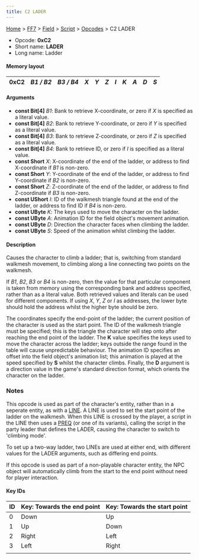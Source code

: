 ```yaml
---
title: C2 LADER
---
```


[Home](Main%20Page.md) > [FF7](FF7.md) > [Field](FF7/Field.md) > [Script](FF7/Field/Script.md) > [Opcodes](FF7/Field/Script/Opcodes.md) > C2 LADER

-   Opcode: **0xC2**
-   Short name: **LADER**
-   Long name: Ladder

#### Memory layout

| 0xC2 | *B1 / B2* | *B3 / B4* | *X* | *Y* | *Z* | *I* | *K* | *A* | *D* | *S* |
|------|-----------|-----------|-----|-----|-----|-----|-----|-----|-----|-----|

#### Arguments

-   **const Bit\[4\]** *B1*: Bank to retrieve X-coordinate, or zero if
    *X* is specified as a literal value.
-   **const Bit\[4\]** *B2*: Bank to retrieve Y-coordinate, or zero if
    *Y* is specified as a literal value.
-   **const Bit\[4\]** *B3*: Bank to retrieve Z-coordinate, or zero if
    *Z* is specified as a literal value.
-   **const Bit\[4\]** *B4*: Bank to retrieve ID, or zero if *I* is
    specified as a literal value.
-   **const Short** *X*: X-coordinate of the end of the ladder, or
    address to find X-coordinate if *B1* is non-zero.
-   **const Short** *Y*: Y-coordinate of the end of the ladder, or
    address to find Y-coordinate if *B2* is non-zero.
-   **const Short** *Z*: Z-coordinate of the end of the ladder, or
    address to find Z-coordinate if *B3* is non-zero.
-   **const UShort** *I*: ID of the walkmesh triangle found at the end
    of the ladder, or address to find ID if *B4* is non-zero.
-   **const UByte** *K*: The keys used to move the character on the
    ladder.
-   **const UByte** *A*: Animation ID for the field object's movement
    animation.
-   **const UByte** *D*: Direction the character faces when climbing the
    ladder.
-   **const UByte** *S*: Speed of the animation whilst climbing the
    ladder.

#### Description

Causes the character to climb a ladder; that is, switching from standard
walkmesh movement, to climbing along a line connecting two points on the
walkmesh.

If *B1*, *B2*, *B3* or *B4* is non-zero, then the value for that
particular component is taken from memory using the corresponding bank
and address specified, rather than as a literal value. Both retrieved
values and literals can be used for different components. If using *X*,
*Y*, *Z* or *I* as addresses, the lower byte should hold the address
whilst the higher byte should be zero.

The coordinates specify the end-point of the ladder; the current
position of the character is used as the start point. The ID of the
walkmesh triangle must be specified; this is the triangle the character
will step onto after reaching the end point of the ladder. The **K**
value specifies the keys used to move the character across the ladder;
keys outside the range found in the table will cause unpredictable
behaviour. The animation ID specifies an offset into the field object's
animation list; this animation is played at the speed specified by **S**
whilst the character climbs. Finally, the **D** argument is a direction
value in the game's standard direction format, which orients the
character on the ladder.

### Notes

This opcode is used as part of the character's entity, rather than in a
seperate entity, as with a [LINE][]. A LINE is used to set the start
point of the ladder on the walkmesh. When this LINE is crossed by the
player, a script in the LINE then uses a [PREQ][] (or one of its
variants), calling the script in the party leader that defines the
LADER, causing the character to switch to 'climbing mode'.

To set up a two-way ladder, two LINEs are used at either end, with
different values for the LADER arguments, such as differing end points.

If this opcode is used as part of a non-playable character entity, the
NPC object will automatically climb from the start to the end point
without need for player interaction.

#### Key IDs

| ID  | Key: Towards the end point | Key: Towards the start point |
|-----|----------------------------|------------------------------|
| 0   | Down                       | Up                           |
| 1   | Up                         | Down                         |
| 2   | Right                      | Left                         |
| 3   | Left                       | Right                        |
|     |                            |                              |

  [LINE]: D0%20LINE.md "wikilink"
  [PREQ]: 04%20PREQ.md "wikilink"
